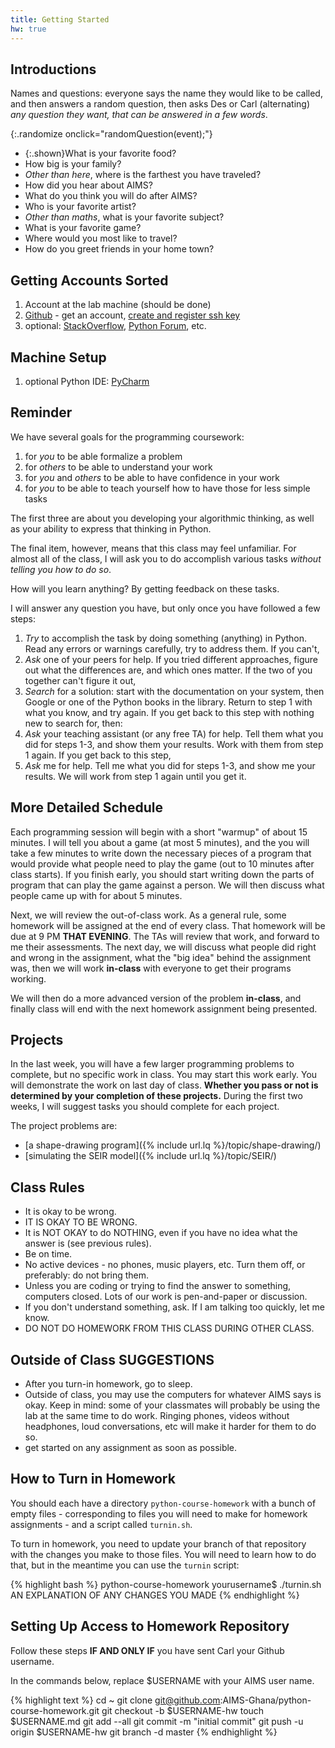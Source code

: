 ```yaml
---
title: Getting Started
hw: true
---
```


## Introductions

Names and questions: everyone says the name they would like to be called, and then answers a random question, then asks Des or Carl (alternating) *any question they want, that can be answered in a few words*.

{:.randomize onclick="randomQuestion(event);"}
 - {:.shown}What is your favorite food?
 - How big is your family?
 - *Other than here*, where is the farthest you have traveled?
 - How did you hear about AIMS?
 - What do you think you will do after AIMS?
 - Who is your favorite artist?
 - *Other than maths*, what is your favorite subject?
 - What is your favorite game?
 - Where would you most like to travel?
 - How do you greet friends in your home town?

## Getting Accounts Sorted

1. Account at the lab machine (should be done)
2. [Github](https://github.com) - get an account, [create and register ssh key](https://help.github.com/articles/generating-ssh-keys)
3. optional: [StackOverflow](http://stackoverflow.com),
   [Python Forum](http://www.python-forum.org/), etc.

## Machine Setup

1. optional Python IDE: [PyCharm](http://www.jetbrains.com/pycharm/)

## Reminder

We have several goals for the programming coursework:

 1. for *you* to be able formalize a problem
 2. for *others* to be able to understand your work
 3. for *you* and *others* to be able to have confidence in your work
 4. for *you* to be able to teach yourself how to have those for less simple tasks

The first three are about you developing your algorithmic thinking, as well as
your ability to express that thinking in Python.

The final item, however, means that this class may feel unfamiliar.  For almost all
of the class, I will ask you to do accomplish various tasks *without telling you how to do so*.

How will you learn anything?  By getting feedback on these tasks.

I will answer any question you have, but only once you have followed a few steps:

 1. *Try* to accomplish the task by doing something (anything) in Python.  Read any errors or warnings carefully, try to address them.  If you can't,
 2. *Ask* one of your peers for help.  If you tried different approaches, figure out
 what the differences are, and which ones matter.  If the two of you together can't figure it out,
 3. *Search* for a solution: start with the documentation on your system, then Google or one of the Python books in the library.  Return to step 1 with what you know, and try again.  If you get back to this step with nothing new to search for, then:
 4. *Ask* your teaching assistant (or any free TA) for help.  Tell them what you did for steps 1-3, and show them your results.  Work with them from step 1 again.  If you get back to this step,
 5. *Ask* me for help.  Tell me what you did for steps 1-3, and show me your results.  We will work from step 1 again until you get it.

## More Detailed Schedule

Each programming session will begin with a short "warmup" of about 15 minutes.
I will tell you about a game (at most 5 minutes), and the you will take a few
minutes to write down the necessary pieces of a program that would provide what
people need to play the game (out to 10 minutes after class starts).  If you
finish early, you should start writing down the parts of program that can play the game against a
person.  We will then discuss what people came up with for about 5 minutes.

Next, we will review the out-of-class work.  As a general rule, some homework will be assigned at the end of every class.  That homework will be due at 9 PM **THAT EVENING**.  The TAs will
review that work, and forward to me their assessments.  The next day, we will discuss
what people did right and wrong in the assignment, what the "big idea" behind the assignment was, then we will work **in-class** with everyone to get their programs working.

We will then do a more advanced version of the problem **in-class**, and finally
class will end with the next homework assignment being presented.

## Projects

In the last week, you will have a few larger programming problems to complete,
but no specific work in class.  You may start this work early.  You will
demonstrate the work on last day of class.  **Whether you pass or not is
determined by your completion of these projects.** During the first two weeks, I
will suggest tasks you should complete for each project.

The project problems are:

 - [a shape-drawing program]({% include url.lq %}/topic/shape-drawing/)
 - [simulating the SEIR model]({% include url.lq %}/topic/SEIR/)

## Class Rules

 - It is okay to be wrong.
 - IT IS OKAY TO BE WRONG.
 - It is NOT OKAY to do NOTHING, even if you have no idea what the answer is (see previous rules).
 - Be on time.
 - No active devices - no phones, music players, etc.  Turn them off, or preferably: do not bring them.
 - Unless you are coding or trying to find the answer to something, computers closed.  Lots of our work is pen-and-paper or discussion.
 - If you don't understand something, ask.  If I am talking too quickly, let me know.
 - DO NOT DO HOMEWORK FROM THIS CLASS DURING OTHER CLASS.

## Outside of Class SUGGESTIONS

 - After you turn-in homework, go to sleep.
 - Outside of class, you may use the computers for whatever AIMS says is okay.  Keep in mind: some of your classmates will probably be using the lab at the same time to do work.  Ringing phones, videos without headphones, loud conversations, etc will make it harder for them to do so.
 - get started on any assignment as soon as possible.

## How to Turn in Homework

You should each have a directory `python-course-homework` with a bunch of empty files - corresponding
to files you will need to make for homework assignments - and a script called `turnin.sh`.

To turn in homework, you need to update your branch of that repository with the changes you make to those files.  You will need to learn how to do that, but in the meantime you can use the `turnin` script:

{% highlight bash %}
python-course-homework yourusername$ ./turnin.sh AN EXPLANATION OF ANY CHANGES YOU MADE
{% endhighlight %}

## Setting Up Access to Homework Repository

Follow these steps **IF AND ONLY IF** you have sent Carl your Github username.

In the commands below, replace $USERNAME with your AIMS user name.

{% highlight text %}
cd ~
git clone git@github.com:AIMS-Ghana/python-course-homework.git
git checkout -b $USERNAME-hw
touch $USERNAME.md
git add --all
git commit -m "initial commit"
git push -u origin $USERNAME-hw
git branch -d master
{% endhighlight %}
